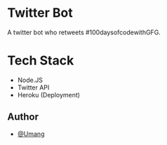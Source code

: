 
# Twitter Bot

A twitter bot who retweets #100daysofcodewithGFG.

# Tech Stack
- Node.JS
- Twitter API 
- Heroku (Deployment)
## Author

- [@Umang](https://www.github.com/Umang-19)

  